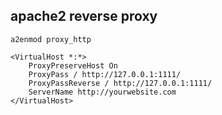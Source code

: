 ## apache2 reverse proxy

`a2enmod proxy_http`

```
<VirtualHost *:*>
    ProxyPreserveHost On
    ProxyPass / http://127.0.0.1:1111/
    ProxyPassReverse / http://127.0.0.1:1111/
    ServerName http://yourwebsite.com
</VirtualHost>
```
